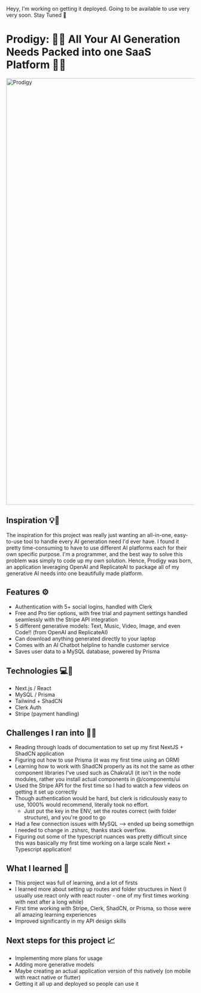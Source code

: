 Heyy, I'm working on getting it deployed. Going to be available to use very very soon. Stay Tuned 👀

# Prodigy: 🎵🌟 All Your AI Generation Needs Packed into one SaaS Platform 🎨🔥

<img width="1136" alt="Prodigy" src="https://github.com/Akshat-shah05/Prodigy/assets/133422818/74d251dc-06aa-4e24-9602-010e0d45dd57">

## Inspiration 💡💭
The inspiration for this project was really just wanting an all-in-one, easy-to-use tool to handle every AI generation need I'd ever have. I found it pretty time-consuming to have to use different AI platforms each for their own specific purpose. I'm a programmer, and the best way to solve this problem was simply to code up my own solution. Hence, Prodigy was born, an application leveraging OpenAI and ReplicateAI to package all of my generative AI needs into one beautifully made platform. 

## Features ⚙️
- Authentication with 5+ social logins, handled with Clerk
- Free and Pro tier options, with free trial and payment settings handled seamlessly with the Stripe API integration
- 5 different generative models: Text, Music, Video, Image, and even Code!! (from OpenAI and ReplicateAI)
- Can download anything generated directly to your laptop
- Comes with an AI Chatbot helpline to handle customer service
- Saves user data to a MySQL database, powered by Prisma

## Technologies 💻🔐
- Next.js / React
- MySQL / Prisma
- Tailwind + ShadCN
- Clerk Auth
- Stripe (payment handling)

## Challenges I ran into 💪🤔
- Reading through loads of documentation to set up my first NextJS + ShadCN application
- Figuring out how to use Prisma (it was my first time using an ORM)
- Learning how to work with ShadCN properly as its not the same as other component libraries I've used such as ChakraUI (it isn't in the node modules, rather you install actual components in @/components/ui
- Used the Stripe API for the first time so I had to watch a few videos on getting it set up correctly
- Though authentication would be hard, but clerk is ridiculously easy to use, 1000% would recommend, literally took no effort.
  - Just put the key in the ENV, set the routes correct (with folder structure), and you're good to go
- Had a few connection issues with MySQL --> ended up being somethign I needed to change in .zshsrc, thanks stack overflow.
- Figuring out some of the typescript nuances was pretty difficult since this was basically my first time working on a large scale Next + Typescript application!

## What I learned 🧠
- This project was full of learning, and a lot of firsts
- I learned more about setting up routes and folder structures in Next (I usually use react only with react router - one of my first times working with next after a long while)
- First time working with Stripe, Clerk, ShadCN, or Prisma, so those were all amazing learning experiences
- Improved significantly in my API design skills

## Next steps for this project 📈
- Implementing more plans for usage
- Adding more generative models
- Maybe creating an actual application version of this natively (on mobile with react native or flutter)
- Getting it all up and deployed so people can use it

